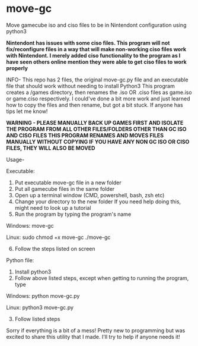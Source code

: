 # move-gc
Move gamecube iso and ciso files to be in Nintendont configuration using python3

**Nintendont has issues with some ciso files. This program will not fix/reconfigure files in a way that will make non-working ciso files work with Nintendont. I merely added ciso functionality to the program as I have seen others online mention they were able to get ciso files to work properly**

INFO-
This repo has 2 files, the original move-gc.py file and an executable file that should work without needing to install Python3
This program creates a /games directory, then renames the .iso OR .ciso files as game.iso or game.ciso respectively. I could've done a bit more work and just learned how to copy the files and then rename, but got a bit stuck. If anyone has tips let me know!

**WARNING - PLEASE MANUALLY BACK UP GAMES FIRST
AND ISOLATE THE PROGRAM FROM ALL OTHER FILES/FOLDERS OTHER THAN GC ISO AND CISO FILES
THIS PROGRAM RENAMES AND MOVES FILES MANUALLY WITHOUT COPYING
IF YOU HAVE ANY NON GC ISO OR CISO FILES, THEY WILL ALSO BE MOVED**

Usage-

Executable:
1. Put executable move-gc file in a new folder
2. Put all gamecube files in the same folder
3. Open up a terminal window (CMD, powershell, bash, zsh etc)
4. Change your directory to the new folder
  If you need help doing this, might need to look up a tutorial
5. Run the program by typing the program's name

  Windows:
    move-gc

  Linux:
    sudo chmod +x move-gc
    ./move-gc

6. Follow the steps listed on screen
    
Python file:
1. Install python3
2. Follow above listed steps, except when getting to running the program, type

  Windows:
    python move-gc.py

  Linux:
    python3 move-gc.py

3. Follow listed steps


Sorry if everything is a bit of a mess! Pretty new to programming but was excited to share this utility that I made. I'll try to help if anyone needs it!
